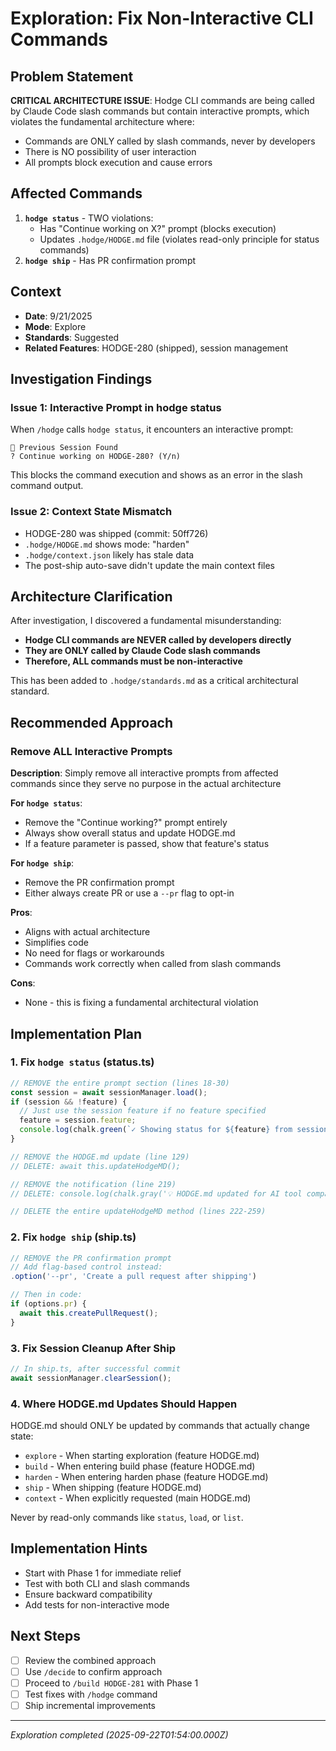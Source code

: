 # Exploration: Fix Non-Interactive CLI Commands

## Problem Statement
**CRITICAL ARCHITECTURE ISSUE**: Hodge CLI commands are being called by Claude Code slash commands but contain interactive prompts, which violates the fundamental architecture where:
- Commands are ONLY called by slash commands, never by developers
- There is NO possibility of user interaction
- All prompts block execution and cause errors

## Affected Commands
1. **`hodge status`** - TWO violations:
   - Has "Continue working on X?" prompt (blocks execution)
   - Updates `.hodge/HODGE.md` file (violates read-only principle for status commands)
2. **`hodge ship`** - Has PR confirmation prompt

## Context
- **Date**: 9/21/2025
- **Mode**: Explore
- **Standards**: Suggested
- **Related Features**: HODGE-280 (shipped), session management

## Investigation Findings

### Issue 1: Interactive Prompt in hodge status
When `/hodge` calls `hodge status`, it encounters an interactive prompt:
```
📂 Previous Session Found
? Continue working on HODGE-280? (Y/n)
```

This blocks the command execution and shows as an error in the slash command output.

### Issue 2: Context State Mismatch
- HODGE-280 was shipped (commit: 50ff726)
- `.hodge/HODGE.md` shows mode: "harden"
- `.hodge/context.json` likely has stale data
- The post-ship auto-save didn't update the main context files

## Architecture Clarification
After investigation, I discovered a fundamental misunderstanding:
- **Hodge CLI commands are NEVER called by developers directly**
- **They are ONLY called by Claude Code slash commands**
- **Therefore, ALL commands must be non-interactive**

This has been added to `.hodge/standards.md` as a critical architectural standard.

## Recommended Approach

### Remove ALL Interactive Prompts
**Description**: Simply remove all interactive prompts from affected commands since they serve no purpose in the actual architecture

**For `hodge status`**:
- Remove the "Continue working?" prompt entirely
- Always show overall status and update HODGE.md
- If a feature parameter is passed, show that feature's status

**For `hodge ship`**:
- Remove the PR confirmation prompt
- Either always create PR or use a `--pr` flag to opt-in

**Pros**:
- Aligns with actual architecture
- Simplifies code
- No need for flags or workarounds
- Commands work correctly when called from slash commands

**Cons**:
- None - this is fixing a fundamental architectural violation



## Implementation Plan

### 1. Fix `hodge status` (status.ts)
```typescript
// REMOVE the entire prompt section (lines 18-30)
const session = await sessionManager.load();
if (session && !feature) {
  // Just use the session feature if no feature specified
  feature = session.feature;
  console.log(chalk.green(`✓ Showing status for ${feature} from session\n`));
}

// REMOVE the HODGE.md update (line 129)
// DELETE: await this.updateHodgeMD();

// REMOVE the notification (line 219)
// DELETE: console.log(chalk.gray('💡 HODGE.md updated for AI tool compatibility'));

// DELETE the entire updateHodgeMD method (lines 222-259)
```

### 2. Fix `hodge ship` (ship.ts)
```typescript
// REMOVE the PR confirmation prompt
// Add flag-based control instead:
.option('--pr', 'Create a pull request after shipping')

// Then in code:
if (options.pr) {
  await this.createPullRequest();
}
```

### 3. Fix Session Cleanup After Ship
```typescript
// In ship.ts, after successful commit
await sessionManager.clearSession();
```

### 4. Where HODGE.md Updates Should Happen
HODGE.md should ONLY be updated by commands that actually change state:
- `explore` - When starting exploration (feature HODGE.md)
- `build` - When entering build phase (feature HODGE.md)
- `harden` - When entering harden phase (feature HODGE.md)
- `ship` - When shipping (feature HODGE.md)
- `context` - When explicitly requested (main HODGE.md)

Never by read-only commands like `status`, `load`, or `list`.

## Implementation Hints
- Start with Phase 1 for immediate relief
- Test with both CLI and slash commands
- Ensure backward compatibility
- Add tests for non-interactive mode

## Next Steps
- [ ] Review the combined approach
- [ ] Use `/decide` to confirm approach
- [ ] Proceed to `/build HODGE-281` with Phase 1
- [ ] Test fixes with `/hodge` command
- [ ] Ship incremental improvements

---
*Exploration completed (2025-09-22T01:54:00.000Z)*
